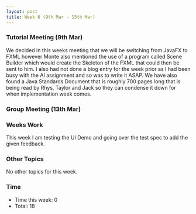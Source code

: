 ```yaml
---
layout: post
title: Week 6 (9th Mar - 15th Mar)
---
```


### Tutorial Meeting (9th Mar)
We decided in this weeks meeting that we will be switching from JavaFX to FXML however Monte also mentioned the use of a program called Scene Builder which would create the Skeleton of the FXML that could then be sent to him.
I also had not done a blog entry for the week prior as I had been busy with the AI assignment and so was to write it ASAP.
We have also found a Java Standards Document that is roughly 700 pages long that is being read by Rhys, Taylor and Jack so they can condense it down for when implementation week comes.

### Group Meeting (13th Mar)


### Weeks Work
This week I am testing the UI Demo and going over the test spec to add the given feedback.

### Other Topics
No other topics for this week.

### Time
* Time this week: 0
* Total: 18
